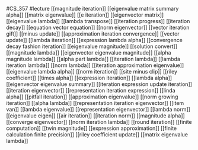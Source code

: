 #CS_357
#lecture
[[magnitude iteration]]
[[eigenvalue matrix summary alpha]]
[[matrix eigenvalue]]
[[e iteration]]
[[eigenvector matrix]]
[[eigenvalue lambda]]
[[lambda transpose]]
[[iteration progress]]
[[iteration decay]]
[[equation vector equation]]
[[norm eigenvector]]
[[vector iteration gift]]
[[minus update]]
[[approximation iteration convergence]]
[[vector update]]
[[lambda iteration]]
[[expression lambda alpha]]
[[convergence decay fashion iteration]]
[[eigenvalue magnitude]]
[[solution convert]]
[[magnitude lambda]]
[[eigenvector eigenvalue magnitude]]
[[alpha magnitude lambda]]
[[alpha part lambda]]
[[iteration lambda]]
[[lambda iteration lambda]]
[[norm lambda]]
[[iteration approximation eigenvalue]]
[[eigenvalue lambda alpha]]
[[norm iteration]]
[[site minus clip]]
[[riley coefficient]]
[[times alpha]]
[[expression iteration]]
[[lambda alpha]]
[[eigenvector eigenvalue summary]]
[[iteration expression update iteration]]
[[iteration eigenvector]]
[[representation iteration expression]]
[[linda alpha]]
[[pitfall iteration]]
[[approximation eigenvalue]]
[[norm growing iteration]]
[[alpha lambda]]
[[representation iteration eigenvector]]
[[item van]]
[[lambda eigenvalue]]
[[representation eigenvector]]
[[lambda norm]]
[[eigenvalue eigen]]
[[air iteration]]
[[iteration norm]]
[[magnitude alpha]]
[[converge eigenvector]]
[[norm iteration lambda]]
[[round iteration]]
[[finite computation]]
[[twin magnitude]]
[[expression approximation]]
[[finite calculation finite precision]]
[[riley coefficient update]]
[[matrix eigenvalue lambda]]
